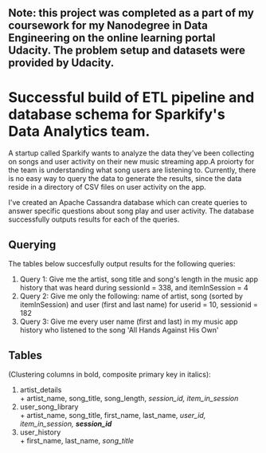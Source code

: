 ## Note: this project was completed as a part of my coursework for my Nanodegree in Data Engineering on the online learning portal Udacity. The problem setup and datasets were provided by Udacity.


# Successful build of ETL pipeline and database schema for Sparkify's Data Analytics team.

A startup called Sparkify wants to analyze the data they've been collecting on songs and user activity on their new music streaming app.A proiorty for the team is understanding what song users are listening to. Currently, there is no easy way to query the data to generate the results, since the data reside in a directory of CSV files on user activity on the app.

I've created an Apache Cassandra database which can create queries to answer specific questions about song play and user activity. The database successfully outputs results for each of the queries.

## Querying
The tables below succesfully output results for the following queries:
<ol>
<li> Query 1: Give me the artist, song title and song's length in the music app history that was heard during  sessionId = 338, and itemInSession  = 4 </li>
<li> Query 2: Give me only the following: name of artist, song (sorted by itemInSession) and user (first and last name) for userid = 10, sessionid = 182 </li>
<li> Query 3: Give me every user name (first and last) in my music app history who listened to the song 'All Hands Against His Own' </li>
</ol>



## Tables

(Clustering columns in bold, composite primary key in italics):

<ol>

<li> artist_details </li>
    + artist_name, song_title, song_length, <em> session_id, item_in_session </em>
    
<li> user_song_library </li>
    + artist_name, song_title, first_name, last_name, <em> user_id, item_in_session, <b> session_id </b> </em>
    
<li> user_history </li>
    + first_name, last_name, <em> song_title </em>

</ol>

